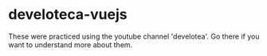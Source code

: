 # develoteca-vuejs

These were practiced using the youtube channel 'develotea'. Go there if you want to understand more about them.
